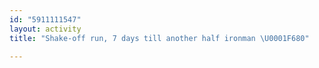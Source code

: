 ```yaml
---
id: "5911111547"
layout: activity
title: "Shake-off run, 7 days till another half ironman \U0001F680"

---
```

